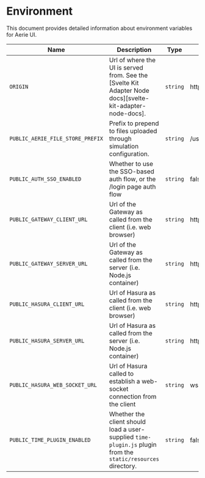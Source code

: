 # Environment

This document provides detailed information about environment variables for Aerie UI.

| Name                             | Description                                                                                                   | Type     | Default                          |
| -------------------------------- | ------------------------------------------------------------------------------------------------------------- | -------- | -------------------------------- |
| `ORIGIN`                         | Url of where the UI is served from. See the [Svelte Kit Adapter Node docs][svelte-kit-adapter-node-docs].     | `string` | http://localhost                 |
| `PUBLIC_AERIE_FILE_STORE_PREFIX` | Prefix to prepend to files uploaded through simulation configuration.                                         | `string` | /usr/src/app/merlin_file_store/  |
| `PUBLIC_AUTH_SSO_ENABLED`        | Whether to use the SSO-based auth flow, or the /login page auth flow                                          | `string` | false                            |
| `PUBLIC_GATEWAY_CLIENT_URL`      | Url of the Gateway as called from the client (i.e. web browser)                                               | `string` | http://localhost:9000            |
| `PUBLIC_GATEWAY_SERVER_URL`      | Url of the Gateway as called from the server (i.e. Node.js container)                                         | `string` | http://localhost:9000            |
| `PUBLIC_HASURA_CLIENT_URL`       | Url of Hasura as called from the client (i.e. web browser)                                                    | `string` | http://localhost:8080/v1/graphql |
| `PUBLIC_HASURA_SERVER_URL`       | Url of Hasura as called from the server (i.e. Node.js container)                                              | `string` | http://localhost:8080/v1/graphql |
| `PUBLIC_HASURA_WEB_SOCKET_URL`   | Url of Hasura called to establish a web-socket connection from the client                                     | `string` | ws://localhost:8080/v1/graphql   |
| `PUBLIC_TIME_PLUGIN_ENABLED`     | Whether the client should load a user-supplied `time-plugin.js` plugin from the `static/resources` directory. | `string` | false                            |
